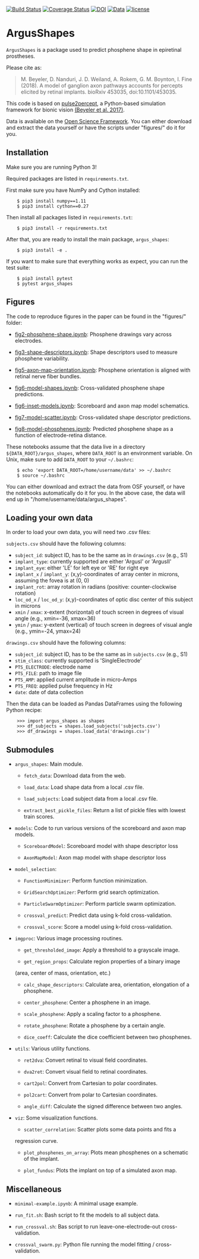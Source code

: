 [![Build Status](https://travis-ci.org/VisCog/ArgusShapes.svg?branch=master)](https://travis-ci.org/VisCog/ArgusShapes)
[![Coverage Status](https://coveralls.io/repos/github/VisCog/ArgusShapes/badge.svg?branch=master)](https://coveralls.io/github/VisCog/ArgusShapes?branch=master)
[![DOI](https://zenodo.org/badge/109446024.svg)](https://zenodo.org/badge/latestdoi/109446024)
[![Data](https://img.shields.io/badge/data-osf.io-lightgrey.svg)](https://osf.io/dw9nz)
[![license](https://img.shields.io/badge/License-BSD%203--Clause-blue.svg)](https://github.com/uwescience/pulse2percept/blob/master/LICENSE)

# ArgusShapes

`ArgusShapes` is a package used to predict phosphene shape in epiretinal prostheses.

Please cite as:

> M. Beyeler, D. Nanduri, J. D. Weiland, A. Rokem, G. M. Boynton, I. Fine (2018).
> A model of ganglion axon pathways accounts for percepts
> elicited by retinal implants. bioRxiv 453035, doi:10.1101/453035.

This code is based on [pulse2percept](https://github.com/uwescience/pulse2percept),
a Python-based simulation framework for bionic vision
[(Beyeler et al. 2017)](https://doi.org/10.25080/shinma-7f4c6e7-00c).

Data is available on the [Open Science Framework](https://osf.io/dw9nz/).
You can either download and extract the data yourself
or have the scripts under "figures/" do it for you.

## Installation

Make sure you are running Python 3!

Required packages are listed in `requirements.txt`.

First make sure you have NumPy and Cython installed:

```
    $ pip3 install numpy==1.11
    $ pip3 install cython==0.27
```

Then install all packages listed in `requirements.txt`:

```
    $ pip3 install -r requirements.txt
```

After that, you are ready to install the main package, `argus_shapes`:

```
    $ pip3 install -e .

```

If you want to make sure that everything works as expect, you can run the test suite:

```
    $ pip3 install pytest
    $ pytest argus_shapes
```

## Figures

The code to reproduce figures in the paper can be found in the "figures/" folder:

-   [fig2-phosphene-shape.ipynb](https://github.com/VisCog/ArgusShapes/blob/master/figures/fig2-phosphene-shape.ipynb): Phosphene drawings vary across electrodes.

-   [fig3-shape-descriptors.ipynb](https://github.com/VisCog/ArgusShapes/blob/master/figures/fig3-shape-descriptors.ipynb): Shape descriptors used to measure phosphene variability.

-   [fig5-axon-map-orientation.ipynb](https://github.com/VisCog/ArgusShapes/blob/master/figures/fig5-axon-map-orientation.ipynb): Phosphene orientation is aligned with retinal nerve
  fiber bundles.

-   [fig6-model-shapes.ipynb](https://github.com/VisCog/ArgusShapes/blob/master/figures/fig6-model-shapes.ipynb): Cross-validated phosphene shape predictions.

-   [fig6-inset-models.ipynb](https://github.com/VisCog/ArgusShapes/blob/master/figures/fig6-inset-models.ipynb): Scoreboard and axon map model schematics.

-   [fig7-model-scatter.ipynb](https://github.com/VisCog/ArgusShapes/blob/master/figures/fig7-model-scatter.ipynb): Cross-validated shape descriptor predictions.

-   [fig8-model-phosphenes.ipynb](https://github.com/VisCog/ArgusShapes/blob/master/fig8-model-phosphenes.ipynb): Predicted phosphene shape as a function of electrode-retina distance.

These notebooks assume that the data live in a directory `${DATA_ROOT}/argus_shapes`,
where `DATA_ROOT` is an environment variable.
On Unix, make sure to add `DATA_ROOT` to your `~/.bashrc`:

```
    $ echo 'export DATA_ROOT=/home/username/data' >> ~/.bashrc
    $ source ~/.bashrc
```

You can either download and extract the data from OSF yourself, or have
the notebooks automatically do it for you. In the above case,
the data will end up in "/home/username/data/argus_shapes".

## Loading your own data

In order to load your own data, you will need two .csv files:

`subjects.csv` should have the following columns:

-   `subject_id`: subject ID, has to be the same as in `drawings.csv` (e.g., S1)
-   `implant_type`: currently supported are either 'ArgusI' or 'ArgusII'
-   `implant_eye`: either 'LE' for left eye or 'RE' for right eye
-   `implant_x` / `implant_y`: (x,y)-coordinates of array center in microns, assuming the fovea is at (0, 0)
-   `implant_rot`: array rotation in radians (positive: counter-clockwise rotation)
-   `loc_od_x` / `loc_od_y`: (x,y)-coordinates of optic disc center of this subject in microns
-   `xmin` / `xmax`: x-extent (horizontal) of touch screen in degrees of visual angle (e.g., xmin=-36, xmax=36)
-   `ymin` / `ymax`: y-extent (vertical) of touch screen in degrees of visual angle (e.g., ymin=-24, ymax=24)

`drawings.csv` should have the following columns:

-   `subject_id`: subject ID, has to be the same as in `subjects.csv` (e.g., S1)
-   `stim_class`: currently supported is 'SingleElectrode'
-   `PTS_ELECTRODE`: electrode name
-   `PTS_FILE`: path to image file
-   `PTS_AMP`: applied current amplitude in micro-Amps
-   `PTS_FREQ`: applied pulse frequency in Hz
-   `date`: date of data collection

Then the data can be loaded as Pandas DataFrames using the following Python recipe:

```
    >>> import argus_shapes as shapes
    >>> df_subjects = shapes.load_subjects('subjects.csv')
    >>> df_drawings = shapes.load_data('drawings.csv')
```

## Submodules

-   `argus_shapes`: Main module.

    -   `fetch_data`: Download data from the web.

    -   `load_data`: Load shape data from a local .csv file.

    -   `load_subjects`: Load subject data from a local .csv file.

    -   `extract_best_pickle_files`: Return a list of pickle files with lowest train
      scores.

-   `models`: Code to run various versions of the scoreboard and axon map models.

    -   `ScoreboardModel`: Scoreboard model with shape descriptor loss

    -   `AxonMapModel`: Axon map model with shape descriptor loss

-   `model_selection`:

    -   `FunctionMinimizer`: Perform function minimization.

    -   `GridSearchOptimizer`: Perform grid search optimization.

    -   `ParticleSwarmOptimizer`: Perform particle swarm optimization.

    -   `crossval_predict`: Predict data using k-fold cross-validation.

    -   `crossval_score`: Score a model using k-fold cross-validation.

-   `imgproc`: Various image processing routines.

    -   `get_thresholded_image`: Apply a threshold to a grayscale image.

    -   `get_region_props`: Calculate region properties of a binary image

      (area, center of mass, orientation, etc.)

    -   `calc_shape_descriptors`: Calculate area, orientation, elongation
      of a phosphene.

    -   `center_phosphene`: Center a phosphene in an image.

    -   `scale_phosphene`: Apply a scaling factor to a phosphene.

    -   `rotate_phosphene`: Rotate a phosphene by a certain angle.

    -   `dice_coeff`: Calculate the dice coefficient between two phosphenes.

-   `utils`: Various utility functions.

    -   `ret2dva`: Convert retinal to visual field coordinates.

    -   `dva2ret`: Convert visual field to retinal coordinates.

    -   `cart2pol`: Convert from Cartesian to polar coordinates.

    -   `pol2cart`: Convert from polar to Cartesian coordinates.

    -   `angle_diff`: Calculate the signed difference between two angles.

-   `viz`: Some visualization functions.

    -   `scatter_correlation`: Scatter plots some data points and fits a

      regression curve.

    -   `plot_phosphenes_on_array`: Plots mean phosphenes on a schematic of
      the implant.

    -   `plot_fundus`: Plots the implant on top of a simulated axon map.

## Miscellaneous

-   `minimal-example.ipynb`: A minimal usage example.

-   `run_fit.sh`: Bash script to fit the models to all subject data.

-   `run_crossval.sh`: Bas script to run leave-one-electrode-out cross-validation.

-   `crossval_swarm.py`: Python file running the model fitting / cross-validation.
